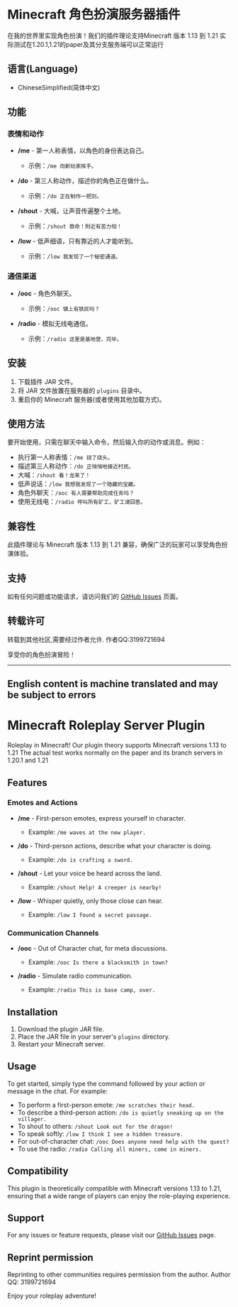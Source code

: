 # Minecraft 角色扮演服务器插件

在我的世界里实现角色扮演！我们的插件理论支持Minecraft 版本 1.13 到 1.21
实际测试在1.20.1,1.21的paper及其分支服务端可以正常运行

## 语言(Language)
- ChineseSimplified(简体中文)

## 功能

### 表情和动作

- **/me** - 第一人称表情，以角色的身份表达自己。
  - 示例：`/me 向新玩家挥手。`

- **/do** - 第三人称动作，描述你的角色正在做什么。
  - 示例：`/do 正在制作一把剑。`

- **/shout** - 大喊，让声音传遍整个土地。
  - 示例：`/shout 救命！附近有苦力怕！`

- **/low** - 低声细语，只有靠近的人才能听到。
  - 示例：`/low 我发现了一个秘密通道。`

### 通信渠道

- **/ooc** - 角色外聊天。
  - 示例：`/ooc 镇上有铁匠吗？`

- **/radio** - 模拟无线电通信。
  - 示例：`/radio 这里是基地营，完毕。`

## 安装

1. 下载插件 JAR 文件。
2. 将 JAR 文件放置在服务器的 `plugins` 目录中。
3. 重启你的 Minecraft 服务器(或者使用其他加载方式)。

## 使用方法

要开始使用，只需在聊天中输入命令，然后输入你的动作或消息。例如：

- 执行第一人称表情：`/me 挠了挠头。`
- 描述第三人称动作：`/do 正悄悄地接近村民。`
- 大喊：`/shout 看！龙来了！`
- 低声说话：`/low 我想我发现了一个隐藏的宝藏。`
- 角色外聊天：`/ooc 有人需要帮助完成任务吗？`
- 使用无线电：`/radio 呼叫所有矿工，矿工请回答。`

## 兼容性

此插件理论与 Minecraft 版本 1.13 到 1.21 兼容，确保广泛的玩家可以享受角色扮演体验。

## 支持

如有任何问题或功能请求，请访问我们的 [GitHub Issues](https://github.com/SHIFTBLUEGA/MinecraftRolePlay/issues) 页面。

## 转载许可

转载到其他社区,需要经过作者允许.
作者QQ:3199721694

享受你的角色扮演冒险！

---
## English content is machine translated and may be subject to errors
# Minecraft Roleplay Server Plugin

Roleplay in Minecraft! Our plugin theory supports Minecraft versions 1.13 to 1.21
The actual test works normally on the paper and its branch servers in 1.20.1 and 1.21

## Features

### Emotes and Actions

- **/me** - First-person emotes, express yourself in character.
  - Example: `/me waves at the new player.`

- **/do** - Third-person actions, describe what your character is doing.
  - Example: `/do is crafting a sword.`

- **/shout** - Let your voice be heard across the land.
  - Example: `/shout Help! A creeper is nearby!`

- **/low** - Whisper quietly, only those close can hear.
  - Example: `/low I found a secret passage.`

### Communication Channels

- **/ooc** - Out of Character chat, for meta discussions.
  - Example: `/ooc Is there a blacksmith in town?`

- **/radio** - Simulate radio communication.
  - Example: `/radio This is base camp, over.`

## Installation

1. Download the plugin JAR file.
2. Place the JAR file in your server's `plugins` directory.
3. Restart your Minecraft server.

## Usage

To get started, simply type the command followed by your action or message in the chat. For example:

- To perform a first-person emote: `/me scratches their head.`
- To describe a third-person action: `/do is quietly sneaking up on the villager.`
- To shout to others: `/shout Look out for the dragon!`
- To speak softly: `/low I think I see a hidden treasure.`
- For out-of-character chat: `/ooc Does anyone need help with the quest?`
- To use the radio: `/radio Calling all miners, come in miners.`

## Compatibility

This plugin is theoretically compatible with Minecraft versions 1.13 to 1.21, ensuring that a wide range of players can enjoy the role-playing experience.

## Support

For any issues or feature requests, please visit our [GitHub Issues](https://github.com/SHIFTBLUEGA/MinecraftRolePlay/issues) page.

## Reprint permission

Reprinting to other communities requires permission from the author.
Author QQ: 3199721694

Enjoy your roleplay adventure!
